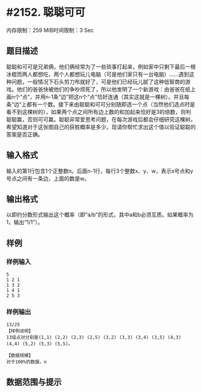 # #2152. 聪聪可可

内存限制：259 MiB时间限制：3 Sec

## 题目描述

聪聪和可可是兄弟俩，他们俩经常为了一些琐事打起来，例如家中只剩下最后一根冰棍而两人都想吃、两个人都想玩儿电脑（可是他们家只有一台电脑）&hellip;&hellip;遇到这种问题，一般情况下石头剪刀布就好了，可是他们已经玩儿腻了这种低智商的游戏。他们的爸爸快被他们的争吵烦死了，所以他发明了一个新游戏：由爸爸在纸上画n个&ldquo;点&rdquo;，并用n-1条&ldquo;边&rdquo;把这n个&ldquo;点&rdquo;恰好连通（其实这就是一棵树）。并且每条&ldquo;边&rdquo;上都有一个数。接下来由聪聪和可可分别随即选一个点（当然他们选点时是看不到这棵树的），如果两个点之间所有边上数的和加起来恰好是3的倍数，则判聪聪赢，否则可可赢。聪聪非常爱思考问题，在每次游戏后都会仔细研究这棵树，希望知道对于这张图自己的获胜概率是多少。现请你帮忙求出这个值以验证聪聪的答案是否正确。

## 输入格式

输入的第1行包含1个正整数n。后面n-1行，每行3个整数x、y、w，表示x号点和y号点之间有一条边，上面的数是w。

## 输出格式

以即约分数形式输出这个概率（即&ldquo;a/b&rdquo;的形式，其中a和b必须互质。如果概率为1，输出&ldquo;1/1&rdquo;）。

## 样例

### 样例输入

    
    5
    1 2 1
    1 3 2
    1 4 1
    2 5 3
    
    

### 样例输出

    
    13/25
    【样例说明】
    13组点对分别是(1,1) (2,2) (2,3) (2,5) (3,2) (3,3) (3,4) (3,5) (4,3) (4,4) (5,2) (5,3) (5,5)。
    
    【数据规模】
    对于100%的数据，n
    

## 数据范围与提示
